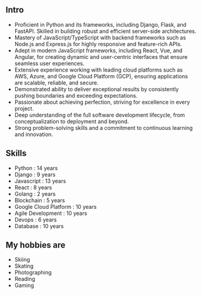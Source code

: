 ## Intro

- Proficient in Python and its frameworks, including Django, Flask, and FastAPI. Skilled in building robust and efficient server-side architectures.
- Mastery of JavaScript/TypeScript with backend frameworks such as Node.js and Express.js for highly responsive and feature-rich APIs.
- Adept in modern JavaScript frameworks, including React, Vue, and Angular, for creating dynamic and user-centric interfaces that ensure seamless user experiences.
- Extensive experience working with leading cloud platforms such as AWS, Azure, and Google Cloud Platform (GCP), ensuring applications are scalable, reliable, and secure.
- Demonstrated ability to deliver exceptional results by consistently pushing boundaries and exceeding expectations.
- Passionate about achieving perfection, striving for excellence in every project.
- Deep understanding of the full software development lifecycle, from conceptualization to deployment and beyond.
- Strong problem-solving skills and a commitment to continuous learning and innovation.

## Skills

- Python : 14 years
- Django : 9 years
- Javascript : 13 years
- React : 8 years
- Golang : 2 years
- Blockchain : 5 years
- Google Cloud Platform : 10 years
- Agile Development : 10 years
- Devops : 6 years
- Database : 10 years

## My hobbies are

- Skiing
- Skating
- Photographing
- Reading
- Gaming